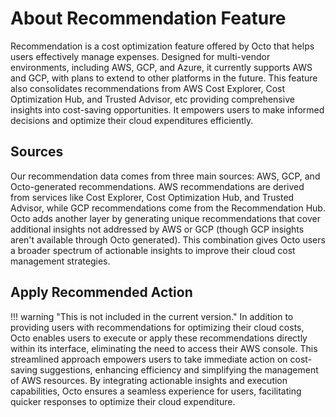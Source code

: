 # About Recommendation Feature
Recommendation is a cost optimization feature offered by Octo that helps users effectively manage expenses. Designed for multi-vendor environments, including AWS, GCP, and Azure, it currently supports AWS and GCP, with plans to extend to other platforms in the future. This feature also consolidates recommendations from AWS Cost Explorer, Cost Optimization Hub, and Trusted Advisor, etc providing comprehensive insights into cost-saving opportunities. It empowers users to make informed decisions and optimize their cloud expenditures efficiently.

## Sources
Our recommendation data comes from three main sources: AWS, GCP, and Octo-generated recommendations. AWS recommendations are derived from services like Cost Explorer, Cost Optimization Hub, and Trusted Advisor, while GCP recommendations come from the Recommendation Hub. Octo adds another layer by generating unique recommendations that cover additional insights not addressed by AWS or GCP (though GCP insights aren't available through Octo generated). This combination gives Octo users a broader spectrum of actionable insights to improve their cloud cost management strategies.

## Apply Recommended Action
!!! warning "This is not included in the current version."
In addition to providing users with recommendations for optimizing their cloud costs, Octo enables users to execute or apply these recommendations directly within its interface, eliminating the need to access their AWS console. This streamlined approach empowers users to take immediate action on cost-saving suggestions, enhancing efficiency and simplifying the management of AWS resources. By integrating actionable insights and execution capabilities, Octo ensures a seamless experience for users, facilitating quicker responses to optimize their cloud expenditure.